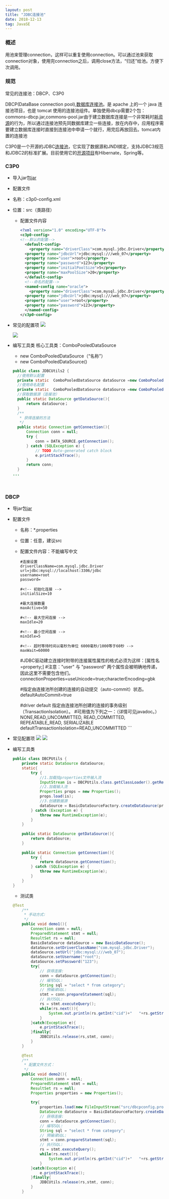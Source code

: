 ```yaml
---
layout: post
title: "JDBC连接池"
date: 2018-12-13  
tag: JavaSE
---
```


### 概述

用池来管理connection，这样可以重复使用connection。可以通过池来获取connection对象，使用完connection之后，调用close方法，“归还”给池。方便下次调用。

### 规范

常见的连接池：DBCP、C3P0

DBCP(DataBase connection pool),[数据库连接池](http://baike.baidu.com/view/84055.htm)。是 apache 上的一个 java 连接池项目，也是 tomcat 使用的连接池组件。单独使用dbcp需要2个包：commons-dbcp.jar,commons-pool.jar由于建立数据库连接是一个非常耗时[耗资源](http://baike.baidu.com/view/630544.htm)的行为，所以通过连接池预先同数据库建立一些连接，放在内存中，应用程序需要建立数据库连接时直接到连接池中申请一个就行，用完后再放回去。tomcat内置的连接池

C3P0是一个开源的JDBC[连接池](http://baike.baidu.com/view/1528732.htm)，它实现了数据源和JNDI绑定，支持JDBC3规范和JDBC2的标准扩展。目前使用它的[开源项目](http://baike.baidu.com/view/188327.htm)有Hibernate，Spring等。

### C3P0

- 导入jar包[jar](https://pan.baidu.com/s/1DMoqsqnCEXycAgAnAVNCew)



- 配置文件


-   名称：c3p0-config.xml

-   位置：src（类路径）

    - 配置文件内容

      ```xml
      <?xml version="1.0" encoding="UTF-8"?>
      <c3p0-config>
      <!--默认的配置-->
        <default-config>
          <property name="driverClass">com.mysql.jdbc.Driver</property>
      	<property name="jdbcUrl">jdbc:mysql:///web_07</property>
      	<property name="user">root</property>
      	<property name="password">123</property>
      	<property name="initialPoolSize">5</property>
      	<property name="maxPoolSize">20</property>
        </default-config>
        <!--命名的配置-->
        <named-config name="oracle"> 
          <property name="driverClass">com.mysql.jdbc.Driver</property>
      	<property name="jdbcUrl">jdbc:mysql:///web_07</property>
      	<property name="user">root</property>
      	<property name="password">123</property>
        </named-config>
      </c3p0-config>
      ```




- 常见的配置项
  ![](https://raw.githubusercontent.com/yuanyi0510/yuanyi0510.github.io/master/images/bolg_images/%E6%95%B0%E6%8D%AE%E5%BA%93%E8%BF%9E%E6%8E%A5%E6%B1%A0/c3p01.PNG)

  ![](https://raw.githubusercontent.com/yuanyi0510/yuanyi0510.github.io/master/images/bolg_images/%E6%95%B0%E6%8D%AE%E5%BA%93%E8%BF%9E%E6%8E%A5%E6%B1%A0/c3p02.PNG)



- 编写工具类
  核心工具类：ComboPooledDataSource

  - new ComboPooledDataSource（“名称”）
    <named-config name="oracle"> 
  - new ComboPooledDataSource()
    <default-config>

  ```java
  public class JDBCUtils2 {
  	//使用默认配置
  	private static  ComboPooledDataSource dataSource =new ComboPooledDataSource();
  	//使用命名配置
  	private static  ComboPooledDataSource dataSource =new ComboPooledDataSource(“oracle”);
  	//获取数据源（连接池）
  	public static DataSource getDataSource(){
  		return dataSource；
  	}
  	/**
  	 * 获得连接的方法
  	 */
  	public static Connection getConnection(){
  		Connection conn = null;
  		try {
  			conn = DATA_SOURCE.getConnection();
  		} catch (SQLException e) {
  			// TODO Auto-generated catch block
  			e.printStackTrace();
  		}
  		return conn;
  	}
  ...
  ```

  ​

### DBCP

- 导jar包[jar](https://pan.baidu.com/s/1kF2yFfIg41BTj_MRmywowg)

- 配置文件

  - 名称：*.properties

  - 位置：任意，建议src

  - 配置文件内容：不能编写中文
    ​

    ```properties
    #连接设置
    driverClassName=com.mysql.jdbc.Driver
    url=jdbc:mysql://localhost:3306/jdbc
    username=root
    password=

    #<!-- 初始化连接 -->
    initialSize=10

    #最大连接数量
    maxActive=50

    #<!-- 最大空闲连接 -->
    maxIdle=20

    #<!-- 最小空闲连接 -->
    minIdle=5

    #<!-- 超时等待时间以毫秒为单位 6000毫秒/1000等于60秒 -->
    maxWait=60000
    ```


    #JDBC驱动建立连接时附带的连接属性属性的格式必须为这样：[属性名=property;] 
    #注意："user" 与 "password" 两个属性会被明确地传递，因此这里不需要包含他们。
    connectionProperties=useUnicode=true;characterEncoding=gbk
    
    #指定由连接池所创建的连接的自动提交（auto-commit）状态。
    defaultAutoCommit=true
    
    #driver default 指定由连接池所创建的连接的事务级别（TransactionIsolation）。
    #可用值为下列之一：（详情可见javadoc。）NONE,READ_UNCOMMITTED, READ_COMMITTED, REPEATABLE_READ, SERIALIZABLE
    defaultTransactionIsolation=READ_UNCOMMITTED
    ​```


-   常见配置项
    ![](https://raw.githubusercontent.com/yuanyi0510/yuanyi0510.github.io/master/images/bolg_images/%E6%95%B0%E6%8D%AE%E5%BA%93%E8%BF%9E%E6%8E%A5%E6%B1%A0/DBCP2.PNG)
    ![](https://raw.githubusercontent.com/yuanyi0510/yuanyi0510.github.io/master/images/bolg_images/%E6%95%B0%E6%8D%AE%E5%BA%93%E8%BF%9E%E6%8E%A5%E6%B1%A0/DBCP1.PNG)

-   编写工具类
    ​

    ```java
    public class DBCPUtils {
    	private static DataSource dataSource;
    	static{
    		try {
    			//1.加载找properties文件输入流
    			InputStream is = DBCPUtils.class.getClassLoader().getResourceAsStream("db.properties");
    			//2.加载输入流
    			Properties props = new Properties();
    			props.load(is);
    			//3.创建数据源
    			dataSource = BasicDataSourceFactory.createDataSource(props);
    		} catch (Exception e) {
    			throw new RuntimeException(e);
    		}
    	}
    	
    	public static DataSource getDataSource(){
    		return dataSource;
    	}
    	
    	public static Connection getConnection(){
    		try {
    			return dataSource.getConnection();
    		} catch (SQLException e) {
    			throw new RuntimeException(e);
    		}
    	}
    }

    ```

    - 测试类

    ```java
    @Test
    	/**
    	 * 手动方式:
    	 */
    	public void demo1(){
    		Connection conn = null;
    		PreparedStatement stmt = null;
    		ResultSet rs = null;
    		BasicDataSource dataSource = new BasicDataSource();
    		dataSource.setDriverClassName("com.mysql.jdbc.Driver");
    		dataSource.setUrl("jdbc:mysql:///web_07");
    		dataSource.setUsername("root");
    		dataSource.setPassword("123");
    		try{
    			// 获得连接:
    			conn = dataSource.getConnection();
    			// 编写SQL:
    			String sql = "select * from category";
    			// 预编译SQL:
    			stmt = conn.prepareStatement(sql);
    			// 执行SQL:
    			rs = stmt.executeQuery();
    			while(rs.next()){
    				System.out.println(rs.getInt("cid")+"   "+rs.getString("cname"));
    			}
    		}catch(Exception e){
    			e.printStackTrace();
    		}finally{
    			JDBCUtils.release(rs,stmt, conn);
    		}
    	}
    	
    	@Test
    	/**
    	 * 配置文件方式：
    	 */
    	public void demo2(){
    		Connection conn = null;
    		PreparedStatement stmt = null;
    		ResultSet rs = null;
    		Properties properties = new Properties();
    		
    		try{
    			properties.load(new FileInputStream("src/dbcpconfig.properties"));
    			DataSource dataSource = BasicDataSourceFactory.createDataSource(properties);
    			// 获得连接:
    			conn = dataSource.getConnection();
    			// 编写SQL:
    			String sql = "select * from category";
    			// 预编译SQL:
    			stmt = conn.prepareStatement(sql);
    			// 执行SQL:
    			rs = stmt.executeQuery();
    			while(rs.next()){
    				System.out.println(rs.getInt("cid")+"   "+rs.getString("cname"));
    			}
    		}catch(Exception e){
    			e.printStackTrace();
    		}finally{
    			JDBCUtils.release(rs,stmt, conn);
    		}
    	}

    ```

